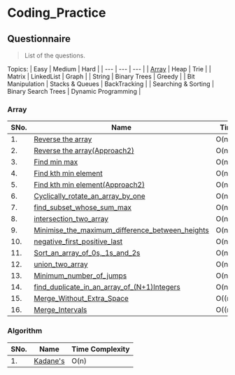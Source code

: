 # Coding_Practice

## Questionnaire
> List of the questions.

Topics:
| Easy | Medium | Hard |
| --- | --- | --- |
| [Array](https://github.com/AshishVarshneyy/Coding_Practice/tree/master/general_code_practice/Array) | Heap | Trie |
| Matrix | LinkedList | Graph |
| String | Binary Trees  | Greedy |
| Bit Manipulation | Stacks & Queues | BackTracking |
| Searching & Sorting | Binary Search Trees | Dynamic Programming |

### Array
| SNo. | Name | Time Complexity |
| --- | --- | --- |
| 1. | [Reverse the array](https://github.com/AshishVarshneyy/Coding_Practice/blob/master/general_code_practice/Array/reverse_the_array.cpp)| O(n)|
| 2. | [Reverse the array(Approach2)](https://github.com/AshishVarshneyy/Coding_Practice/blob/master/general_code_practice/Array/reverse_array2.cpp)| O(n)|
| 3. | [Find min max](https://github.com/AshishVarshneyy/Coding_Practice/blob/master/general_code_practice/Array/max_min_min_compa.cpp)| O(n)|
| 4. | [Find kth min element](https://github.com/AshishVarshneyy/Coding_Practice/blob/master/general_code_practice/Array/Kth_min_ele.cpp)| O(n)|
| 5. | [Find kth min element(Approach2)](https://github.com/AshishVarshneyy/Coding_Practice/blob/master/general_code_practice/Array/Kth_max_min.cpp)| O(nlogn)|
| 6. | [Cyclically_rotate_an_array_by_one](https://github.com/AshishVarshneyy/Coding_Practice/blob/master/general_code_practice/Array/Cyclically_rotate_an_array_by_one.cpp)| O(n)|
| 7. | [find_subset_whose_sum_max](https://github.com/AshishVarshneyy/Coding_Practice/blob/master/general_code_practice/Array/find_subset_whose_sum_max.cpp)| O(n)|
| 8. | [intersection_two_array](https://github.com/AshishVarshneyy/Coding_Practice/blob/master/general_code_practice/Array/intersection_two_array.cpp)| O(n)|
| 9. | [Minimise_the_maximum_difference_between_heights](https://github.com/AshishVarshneyy/Coding_Practice/blob/master/general_code_practice/Array/Minimise_the_maximum_difference_between_heights.cpp)| O(n)|
| 10. | [negative_first_positive_last](https://github.com/AshishVarshneyy/Coding_Practice/blob/master/general_code_practice/Array/negative_first_positive_last.cpp)| O(n)|
| 11. | [Sort_an_array_of_0s,_1s_and_2s ](https://github.com/AshishVarshneyy/Coding_Practice/blob/master/general_code_practice/Array/Sort_an_array_of_0s%2C_1s_and_2s%20.cpp)| O(n)|
| 12. | [union_two_array](https://github.com/AshishVarshneyy/Coding_Practice/blob/master/general_code_practice/Array/union_two_array.cpp)| O(n)|
| 13. | [Minimum_number_of_jumps](https://github.com/AshishVarshneyy/Coding_Practice/blob/master/general_code_practice/Array/Minimum_number_of_jumps.cpp)| O(n)|
| 14. | [find_duplicate_in_an_array_of_(N+1)Integers](https://github.com/AshishVarshneyy/Coding_Practice/blob/master/general_code_practice/Array/find_duplicate_in_an_array_of_(N%2B1I)ntegers.cpp)| O(n)|
| 15. | [Merge_Without_Extra_Space](https://github.com/AshishVarshneyy/Coding_Practice/blob/master/general_code_practice/Array/Merge_Without_Extra_Space.cpp)| O((n+m)*log(n+m))|
| 16. | [Merge_Intervals](https://github.com/AshishVarshneyy/Coding_Practice/blob/master/general_code_practice/Array/Merge_Without_Extra_Space.cpp)| O((n+m)*log(n+m))|


### Algorithm
| SNo. | Name | Time Complexity |
| --- | --- | --- |
| 1. |[Kadane's](https://github.com/AshishVarshneyy/Coding_Practice/blob/master/algorithms/kadane's.cpp) | O(n)|
